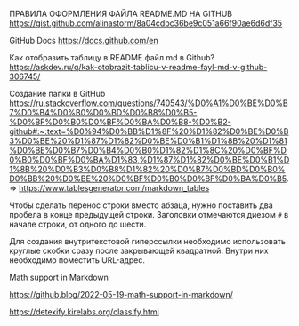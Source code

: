 ПРАВИЛА ОФОРМЛЕНИЯ ФАЙЛА README.MD НА GITHUB https://gist.github.com/alinastorm/8a04cdbc36be9c051a66f90ae6d6df35 

GitHub Docs https://docs.github.com/en

Как отобразить таблицу в README.файл md в Github? https://askdev.ru/q/kak-otobrazit-tablicu-v-readme-fayl-md-v-github-306745/

Создание папки в GitHub https://ru.stackoverflow.com/questions/740543/%D0%A1%D0%BE%D0%B7%D0%B4%D0%B0%D0%BD%D0%B8%D0%B5-%D0%BF%D0%B0%D0%BF%D0%BA%D0%B8-%D0%B2-github#:~:text=%D0%94%D0%BB%D1%8F%20%D1%82%D0%BE%D0%B3%D0%BE%20%D1%87%D1%82%D0%BE%D0%B1%D1%8B%20%D1%81%D0%BE%D0%B7%D0%B4%D0%B0%D1%82%D1%8C%20%D0%BF%D0%B0%D0%BF%D0%BA%D1%83,%D1%87%D1%82%D0%BE%D0%B1%D1%8B%20%D0%B3%D0%B8%D1%82%20%D0%B7%D0%BD%D0%B0%D0%BB%20%D0%BE%20%D0%BF%D0%B0%D0%BF%D0%BA%D0%B5. 
$\Longrightarrow$ 
https://www.tablesgenerator.com/markdown_tables 

Чтобы сделать перенос строки вместо абзаца, нужно поставить два пробела в конце предыдущей строки. Заголовки отмечаются диезом `#` в начале строки, от одного до шести.  

Для создания внутритекстовой гиперссылки необходимо использовать круглые скобки сразу после закрывающей квадратной. Внутри них необходимо поместить URL-адрес.

Math support in Markdown 

  https://github.blog/2022-05-19-math-support-in-markdown/ 
  
  https://detexify.kirelabs.org/classify.html 
